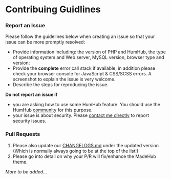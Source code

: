 # Contribuing Guidlines

### Report an Issue

Please follow the guidelines below when creating an issue so that your issue can be more promptly resolved:

* Provide information including: the version of PHP and HumHub, the type of operating system and Web server, MySQL version, browser type and version;
* Provide the **complete** error call stack if available, in addition please check your browser console for JavaScript & CSS/SCSS errors. A screenshot to explain the issue is very welcome.
* Describe the steps for reproducing the issue. 

**Do not report an issue if**

* you are asking how to use some HumHub feature. You should use the HumHub [community](http://community.humhub.org) for this purpose.
* your issue is about security. Please [contact me directly](https://community.humhub.com/u/felli) to report security issues.

### Pull Requests

1. Please also update our [CHANGELOGS.md](https://github.com/GreenVolume/humhub-themes-MadeHub/blob/dev/CHANGELOGS.md) under the updated version (Which is normally always going to be at the top of the list!)
2. Please go into detail on why your P/R will fix/enhance the MadeHub theme.

_More to be added..._
